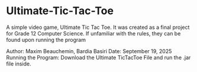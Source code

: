 # Ultimate-Tic-Tac-Toe
A simple video game, Ultimate Tic Tac Toe. It was created as a final project for Grade 12 Computer Science. If unfamiliar with the rules, they can be found upon running the program

Author: Maxim Beauchemin, Bardia Basiri
Date: September 19, 2025
Running the Program: Download the Ultimate TicTacToe File and run the .jar file inside.
